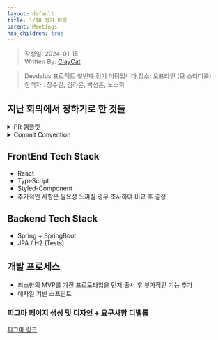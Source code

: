 ```yaml
---
layout: default
title: 1/18 정기 미팅
parent: Meetings
has_children: true
---
```


> 작성일: 2024-01-15  
> Written By: [ClayCat](https://github.com/claycat)

> Devdalus 프로젝트 첫번째 정기 미팅입니다
> 장소: 오프라인 (모 스터디룸)  
> 참석자 : 장수길, 김라온, 박성훈,  노소희

## 지난 회의에서 정하기로 한 것들 
<details>
<summary>PR 템플릿</summary>
<div markdown="1">
    ```
    ## 💜 TodoList
    -----
    - [x] ~ 기능 구현
    - [x] ~ 페이지 구조화 및 스타일링

    ## ✅ PR Point
    -----
    - 무슨 이유로 어떻게 코드를 변경했는지
    - 어떤 위험이나 우려가 발견되었는지
    - 어떤 부분에 리뷰어가 집중해야 하는지

    ## 😡 Trouble Shooting
    -----

    ## 👀 Screenshot / GIF / Link
    -----

    ## 📚 Reference
    -----
    - 구현에 참고한 링크 (필요한 경우만 작성하고 없으면 지우기)
    ```
</div>
</details>

<details>
<summary>Commit Convention</summary>
<div markdown="1">
    Feat:	새로운 기능 추가
    Fix:	버그 수정 또는 typo
    Refactor:	리팩토링
    Design:	CSS 등 사용자 UI 디자인 변경
    Comment:	필요한 주석 추가 및 변경
    Style:	코드 포맷팅, 세미콜론 누락, 코드 변경이 없는 경우
    Test:	테스트(테스트 코드 추가, 수정, 삭제, 비즈니스 로직에 변경이 없는 경우)
    Chore:	위에 걸리지 않는 기타 변경사항(빌드 스크립트 수정, assets image, 패키지 매니저 등)
    Init:	프로젝트 초기 생성
    Rename:	파일 혹은 폴더명 수정하거나 옮기는 경우
    Remove:	파일을 삭제하는 작업만 수행하는 경우
</div>
</details>

## FrontEnd Tech Stack
* React
* TypeScript
* Styled-Component
* 추가적인 사항은 필요성 느껴질 경우 조사하여 비교 후 결정

## Backend Tech Stack
* Spring + SpringBoot
* JPA / H2 (Tests)

## 개발 프로세스
* 최소한의 MVP를 가진 프로토타입을 먼저 출시 후 부가적인 기능 추가
* 애자일 기반 스프린트

### 피그마 페이지 생성 및 디자인 + 요구사항 디벨롭

[피그마 링크](https://www.figma.com/file/VRJ222hDwdsSDZF6O64dfp?type=design)
